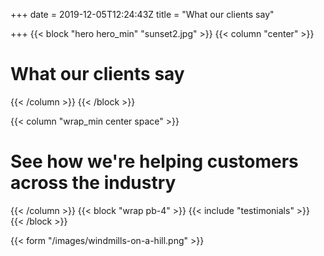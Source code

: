 +++
date = 2019-12-05T12:24:43Z
title = "What our clients say"

+++
{{< block "hero hero_min" "sunset2.jpg" >}}
{{< column "center" >}}

# What our clients say

{{< /column >}}
{{< /block >}}

{{< column "wrap_min center space" >}}

# **See how we're helping customers across the industry**

{{< /column >}}
{{< block "wrap pb-4" >}} {{< include "testimonials" >}} {{< /block >}}

{{< form "/images/windmills-on-a-hill.png" >}}
